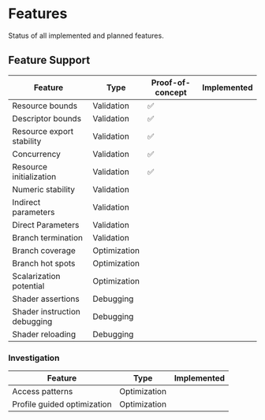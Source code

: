 # Features

Status of all implemented and planned features.

## Feature Support

| Feature | Type | Proof-of-concept | Implemented |
| --------------- | ---- | --------- | ----------- |
| Resource bounds | Validation | :white_check_mark: |  |
| Descriptor bounds | Validation | :white_check_mark: |  |
| Resource export stability | Validation | :white_check_mark: |  |
| Concurrency | Validation | :white_check_mark: |  |
| Resource initialization | Validation | :white_check_mark: |  |
| Numeric stability | Validation |  |  |
| Indirect parameters | Validation |  |  |
| Direct Parameters | Validation |  |  |
| Branch termination | Validation |  |  |
| Branch coverage | Optimization |  |  |
| Branch hot spots | Optimization |  |  |
| Scalarization potential | Optimization |  |  |
| Shader assertions | Debugging |  |  |
| Shader instruction debugging | Debugging |  |  |
| Shader reloading | Debugging |  |  |

### Investigation

| Feature | Type | Implemented |
| --------------- | ---- | ----------- |
| Access patterns | Optimization |  |
| Profile guided optimization | Optimization |  |
